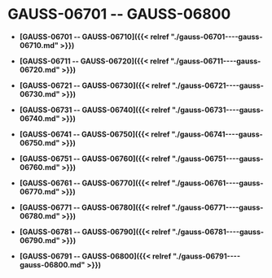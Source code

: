 # GAUSS-06701 -- GAUSS-06800

-   **[GAUSS-06701 -- GAUSS-06710]({{< relref "./gauss-06701----gauss-06710.md" >}})**  

-   **[GAUSS-06711 -- GAUSS-06720]({{< relref "./gauss-06711----gauss-06720.md" >}})**  

-   **[GAUSS-06721 -- GAUSS-06730]({{< relref "./gauss-06721----gauss-06730.md" >}})**  

-   **[GAUSS-06731 -- GAUSS-06740]({{< relref "./gauss-06731----gauss-06740.md" >}})**  

-   **[GAUSS-06741 -- GAUSS-06750]({{< relref "./gauss-06741----gauss-06750.md" >}})**  

-   **[GAUSS-06751 -- GAUSS-06760]({{< relref "./gauss-06751----gauss-06760.md" >}})**  

-   **[GAUSS-06761 -- GAUSS-06770]({{< relref "./gauss-06761----gauss-06770.md" >}})**  

-   **[GAUSS-06771 -- GAUSS-06780]({{< relref "./gauss-06771----gauss-06780.md" >}})**  

-   **[GAUSS-06781 -- GAUSS-06790]({{< relref "./gauss-06781----gauss-06790.md" >}})**  

-   **[GAUSS-06791 -- GAUSS-06800]({{< relref "./gauss-06791----gauss-06800.md" >}})**  


